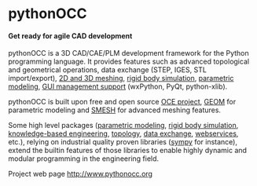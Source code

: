 pythonOCC
=========

#### Get ready for agile CAD development ####

pythonOCC is a 3D CAD/CAE/PLM development framework for the Python programming language. It provides features such as advanced topological and geometrical operations, data exchange (STEP, IGES, STL import/export), [2D and 3D meshing](http://www.youtube.com/watch?v=EbGgtzm8Auw&feature=related), [rigid body simulation](http://www.youtube.com/watch?v=IW5VYbCGFYc), [parametric modeling](http://www.youtube.com/watch?v=_6gcIT9DVew), [GUI management support](https://github.com/tpaviot/pythonocc/tree/master/src/addons/Display) (wxPython, PyQt, python-xlib).

pythonOCC is built upon free and open source [OCE project](https://github.com/tpaviot/oce/), [GEOM](http://sf.net/projects/salomegeometry) for parametric modeling and [SMESH](http://sf.net/projects/salomesmesh) for advanced meshing features.

Some high level packages ([parametric modeling](https://github.com/tpaviot/pythonocc/tree/master/src/addons/PAF), [rigid body simulation](https://github.com/tpaviot/pythonocc/tree/master/src/addons/DYN), [knowledge-based engineering](https://github.com/tpaviot/pythonocc/tree/master/src/addons/KBE), [topology](https://github.com/tpaviot/pythonocc/blob/master/src/addons/Utils/Topology.py), [data exchange](https://github.com/tpaviot/pythonocc/tree/master/src/addons/Utils/DataExchange), [webservices](https://github.com/tpaviot/pythonocc/tree/master/src/examples/Level2/XMLRPC), etc.), relying on industrial quality proven libraries ([sympy](http://code.google.com/p/sympy/) for instance), extend the builtin features of those libraries to enable highly dynamic and modular programming in the engineering field.

Project web page http://www.pythonocc.org